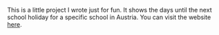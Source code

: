 This is a little project I wrote just for fun. It shows the days until the next school holiday for a specific school in Austria.
You can visit the website [here](openbreaktime.netlify.app).
